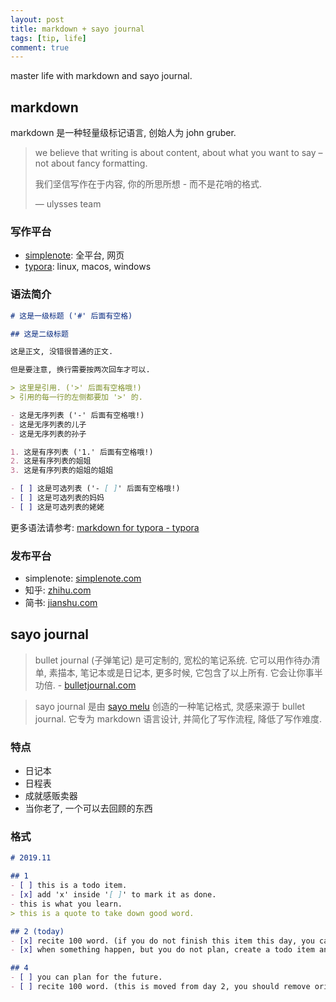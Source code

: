 ```yaml
---
layout: post
title: markdown + sayo journal
tags: [tip, life]
comment: true
---
```


master life with markdown and sayo journal.

## markdown

markdown 是一种轻量级标记语言, 创始人为 john gruber.

> we believe that writing is about content, about what you want to say – not about fancy formatting.
> 
> 我们坚信写作在于内容, 你的所思所想 - 而不是花哨的格式.
> 
> — ulysses team

### 写作平台

- [simplenote](https://simplenote.com): 全平台, 网页
- [typora](https://typora.io): linux, macos, windows

### 语法简介

```md
# 这是一级标题 ('#' 后面有空格)

## 这是二级标题

这是正文, 没错很普通的正文.

但是要注意, 换行需要按两次回车才可以.

> 这里是引用. ('>' 后面有空格哦!)
> 引用的每一行的左侧都要加 '>' 的.

- 这是无序列表 ('-' 后面有空格哦!)
- 这是无序列表的儿子
- 这是无序列表的孙子

1. 这是有序列表 ('1.' 后面有空格哦!)
2. 这是有序列表的姐姐
3. 这是有序列表的姐姐的姐姐

- [ ] 这是可选列表 ('- [ ]' 后面有空格哦!)
- [ ] 这是可选列表的妈妈
- [ ] 这是可选列表的姥姥
```

更多语法请参考: [markdown for typora - typora](https://github.com/typora/wiki-website/blob/gh-pages/zh-Hans/Markdown%20Reference.md)

### 发布平台

- simplenote: [simplenote.com](https://simplenote.com)
- 知乎: [zhihu.com](https://www.zhihu.com)
- 简书: [jianshu.com](https://www.jianshu.com/)

## sayo journal

> bullet journal (子弹笔记) 是可定制的, 宽松的笔记系统. 它可以用作待办清单, 素描本, 笔记本或是日记本, 更多时候, 它包含了以上所有. 它会让你事半功倍. - [bulletjournal.com](https://bulletjournal.com)

> sayo journal 是由 [sayo melu](https://sayo-melu.xyz) 创造的一种笔记格式, 灵感来源于 bullet journal. 它专为 markdown 语言设计, 并简化了写作流程, 降低了写作难度.

### 特点

- 日记本
- 日程表
- 成就感贩卖器
- 当你老了, 一个可以去回顾的东西

### 格式

```md
# 2019.11

## 1
- [ ] this is a todo item.
- [x] add 'x' inside '[ ]' to mark it as done.
- this is what you learn.
> this is a quote to take down good word.

## 2 (today)
- [x] recite 100 word. (if you do not finish this item this day, you can move it to another day. ⬇️)
- [x] when something happen, but you do not plan, create a todo item and mark it as done.

## 4 
- [ ] you can plan for the future.
- [ ] recite 100 word. (this is moved from day 2, you should remove original item ⬆️)
```
